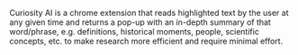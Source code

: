 Curiosity AI is a chrome extension that reads highlighted text by the user at any given time and returns a 
pop-up with an in-depth summary of that word/phrase, e.g. definitions, historical moments, people, scientific concepts,
etc. to make research more efficient and require minimal effort.
